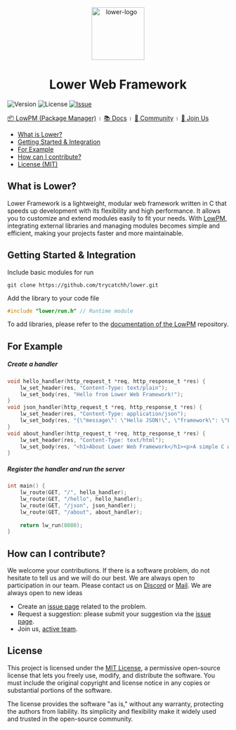 <div align="center">
    <img height="120" alt="lower-logo" src="https://github.com/user-attachments/assets/f5098fac-bbdb-4746-8d3e-b0da1a4b4af4" />
</div>

<h1 align="center">Lower Web Framework</h1>

![Version](https://img.shields.io/badge/version-0.0.1-blue.svg)
![License](https://img.shields.io/github/license/trycatchh/lower?style=flat-square)
[![Issue](https://img.shields.io/github/issues/trycatchh/lower/good%20first%20issue?style=flat-square&color=%232EA043&label=Issue)](https://github.com/trycatchh/lower/labels/good%20first%20issue)

[📦 LowPM (Package Manager)](https://trycatch.network/) । [📚 Docs](https://trycatch.network/) । [👥 Community](https://trycatch.network/) । [🤝 Join Us](https://trycatch.network/)

- [What is Lower?](https://github.com/trycatchh/lower?tab=readme-ov-file#what-is-lower)
- [Getting Started & Integration](https://github.com/trycatchh/lower?tab=readme-ov-file#getting-started--integration)
- [For Example](https://github.com/trycatchh/lower?tab=readme-ov-file#for-example)
- [How can I contribute?](https://github.com/trycatchh/lower?tab=readme-ov-file#how-can-i-contribute)
- [License (MIT)](https://github.com/trycatchh/lower?tab=readme-ov-file#license)

## What is Lower?
Lower Framework is a lightweight, modular web framework written in C that speeds up development with its flexibility and high performance. It allows you to customize and extend modules easily to fit your needs. With [LowPM](https://trycatch.network), integrating external libraries and managing modules becomes simple and efficient, making your projects faster and more maintainable.

## Getting Started & Integration
Include basic modules for run
```shell
git clone https://github.com/trycatchh/lower.git
```
Add the library to your code file
```c
#include "lower/run.h" // Runtime module
```
To add libraries, please refer to the [documentation of the LowPM](https://trycatch.network/) repository.

## For Example
##### Create a handler
```c
void hello_handler(http_request_t *req, http_response_t *res) {
    lw_set_header(res, "Content-Type: text/plain");
    lw_set_body(res, "Hello from Lower Web Framework!");
}
void json_handler(http_request_t *req, http_response_t *res) {
    lw_set_header(res, "Content-Type: application/json");
    lw_set_body(res, "{\"message\": \"Hello JSON!\", \"framework\": \"Lower Web Framework\"}");
}
void about_handler(http_request_t *req, http_response_t *res) {
    lw_set_header(res, "Content-Type: text/html");
    lw_set_body(res, "<h1>About Lower Web Framework</h1><p>A simple C web framework</p>");
}
```
##### Register the handler and run the server
```c
int main() {
    lw_route(GET, "/", hello_handler);
    lw_route(GET, "/hello", hello_handler);
    lw_route(GET, "/json", json_handler);
    lw_route(GET, "/about", about_handler);
    
    return lw_run(8080);
}
```

## How can I contribute?
We welcome your contributions. If there is a software problem, do not hesitate to tell us and we will do our best.
We are always open to participation in our team. Please contact us on [Discord](https://discord.gg/mepa8X7j6w) or [Mail](mailto:p0unter@proton.me). We are always open to new ideas
- Create an [issue page](https://github.com/trycatchh/lower/issues) related to the problem.
- Request a suggestion: please submit your suggestion via the [issue page](https://github.com/trycatchh/lower/issues).
- Join us, [active team](https://github.com/trycatchh/lower/graphs/contributors).

## License
This project is licensed under the [MIT License](https://github.com/trycatchh/lower/blob/main/LICENSE), a permissive open-source license that lets you freely use, modify, and distribute the software. You must include the original copyright and license notice in any copies or substantial portions of the software.

The license provides the software "as is," without any warranty, protecting the authors from liability. Its simplicity and flexibility make it widely used and trusted in the open-source community.
